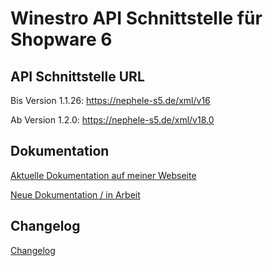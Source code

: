 # Winestro API Schnittstelle für Shopware 6

## API Schnittstelle URL

Bis Version 1.1.26: https://nephele-s5.de/xml/v16

Ab Version 1.2.0: https://nephele-s5.de/xml/v18.0

## Dokumentation

[Aktuelle Dokumentation auf meiner Webseite](https://www.sumedia-webdesign.de/sumedia-wbo/artikelnummer.html)

[Neue Dokumentation / in Arbeit](https://sumedia-webdesign.atlassian.net/wiki/spaces/WINESTRO/overview)

## Changelog

[Changelog](https://www.sumedia-webdesign.de/sumedia-wbo/changelog.html)
